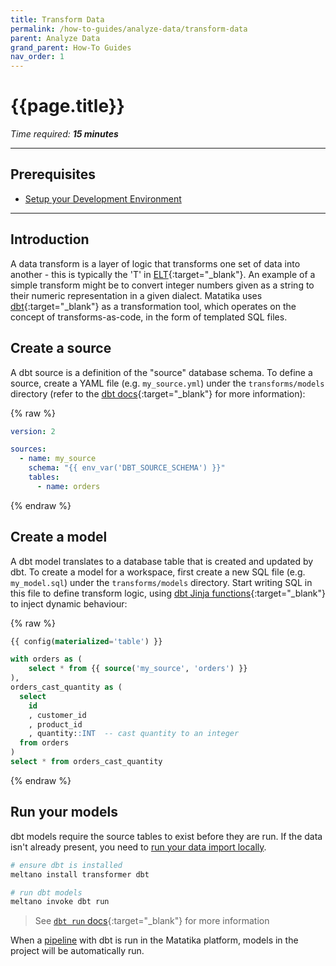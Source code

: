 ```yaml
---
title: Transform Data
permalink: /how-to-guides/analyze-data/transform-data
parent: Analyze Data
grand_parent: How-To Guides
nav_order: 1
---
```


# {{page.title}}

*Time required: **15 minutes***

---

## Prerequisites
- [Setup your Development Environment]({{site.baseurl}}/how-to-guides/setup-your-development-environment)

---

## Introduction
A data transform is a layer of logic that transforms one set of data into another - this is typically the 'T' in [ELT](https://en.wikipedia.org/wiki/Extract,_load,_transform){:target="_blank"}. An example of a simple transform might be to convert integer numbers given as a string to their numeric representation in a given dialect. Matatika uses [dbt](https://www.getdbt.com/){:target="_blank"} as a transformation tool, which operates on the concept of transforms-as-code, in the form of templated SQL files.

## Create a source
A dbt source is a definition of the "source" database schema. To define a source, create a YAML file (e.g. `my_source.yml`) under the `transforms/models` directory (refer to the [dbt docs](https://docs.getdbt.com/reference/source-properties){:target="_blank"} for more information):

{% raw %}
```yml
version: 2

sources:
  - name: my_source
    schema: "{{ env_var('DBT_SOURCE_SCHEMA') }}"
    tables:
      - name: orders
```
{% endraw %}

## Create a model
A dbt model translates to a database table that is created and updated by dbt. To create a model for a workspace, first create a new SQL file (e.g. `my_model.sql`) under the `transforms/models` directory. Start writing SQL in this file to define transform logic, using [dbt Jinja functions](https://docs.getdbt.com/reference/dbt-jinja-functions){:target="_blank"} to inject dynamic behaviour:

{% raw %}
```sql
{{ config(materialized='table') }}

with orders as (
    select * from {{ source('my_source', 'orders') }}
),
orders_cast_quantity as (
  select
    id
    , customer_id
    , product_id
    , quantity::INT  -- cast quantity to an integer
  from orders
)
select * from orders_cast_quantity
```
{% endraw %}

## Run your models
dbt models require the source tables to exist before they are run. If the data isn't already present, you need to [run your data import locally]({{site.baseurl}}/how-to-guides/import-data/running-your-data-import-locally).

```sh
# ensure dbt is installed
meltano install transformer dbt

# run dbt models
meltano invoke dbt run
```
> See [`dbt run` docs](https://docs.getdbt.com/reference/commands/run){:target="_blank"} for more information

When a [pipeline]({{site.baseurl}}/glossary#pipeline) with dbt is run in the Matatika platform, models in the project will be automatically run.

